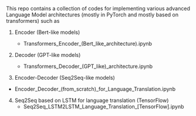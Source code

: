 This repo contains a collection of codes for implementing various advanced Language Model architectures (mostly in PyTorch and mostly based on transformers) such as 

1. Encoder (Bert-like models)
   - Transformers_Encoder_(Bert_like_architecture).ipynb
   
2. Decoder (GPT-like models)
   - Transformers_Decoder_(GPT_like)_architecture.ipynb

3. Encoder-Decoder (Seq2Seq-like models)
  - Encoder_Decoder_(from_scratch)_for_Language_Translation.ipynb

4. Seq2Seq based on LSTM for language translation (TensorFlow)
   - Seq2Seq_LSTM2LSTM_Language_Translation_[TensorFlow].ipynb
